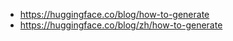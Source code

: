 


- https://huggingface.co/blog/how-to-generate
- https://huggingface.co/blog/zh/how-to-generate




